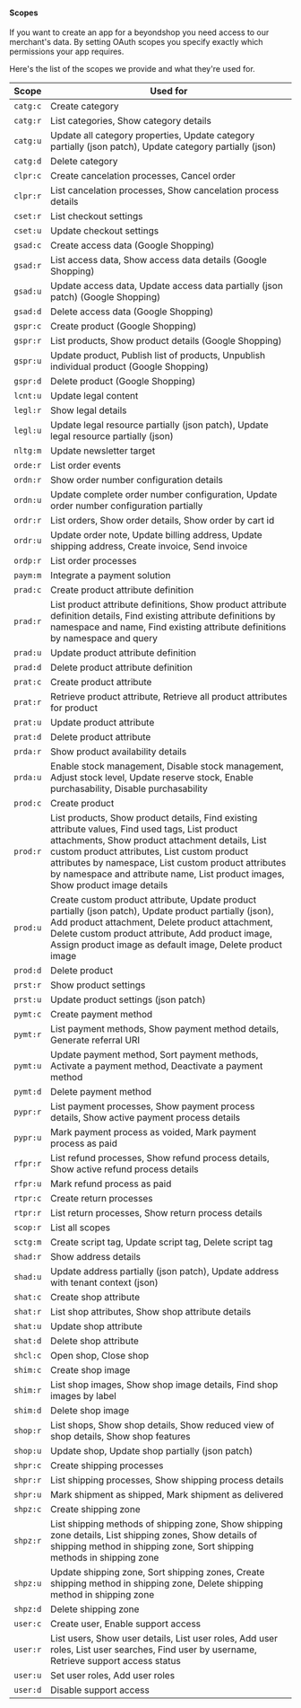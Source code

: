 #### Scopes

If you want to create an app for a beyondshop you need access to our
merchant's data. By setting OAuth scopes you specify exactly which
permissions your app requires.

Here's the list of the scopes we provide and what they're used for.


| Scope                             | Used for                          |
|-----------------------------------|-----------------------------------|
| `catg:c`                          | Create category                   |
| `catg:r`                          | List categories, Show category details   |
| `catg:u`                          | Update all category properties, Update category partially (json patch), Update category partially (json)   |
| `catg:d`                          | Delete category |
| `clpr:c`                          | Create cancelation processes, Cancel order  |
| `clpr:r`                          | List cancelation processes, Show cancelation process details |
| `cset:r`                          | List checkout settings |
| `cset:u`                          | Update checkout settings |
| `gsad:c`                          | Create access data (Google Shopping) |
| `gsad:r`                          | List access data, Show access data details (Google Shopping) |
| `gsad:u`                          | Update access data, Update access data partially (json patch) (Google Shopping) |
| `gsad:d`                          | Delete access data (Google Shopping)  |
| `gspr:c`                          | Create product (Google Shopping)  |
| `gspr:r`                          | List products, Show product details (Google Shopping) |
| `gspr:u`                          | Update product, Publish list of products, Unpublish individual product (Google Shopping)  |
| `gspr:d`                          | Delete product (Google Shopping)  |
| `lcnt:u`                          | Update legal content              |
| `legl:r`                          | Show legal details                |
| `legl:u`                          | Update legal resource partially (json patch), Update legal resource partially (json)   |
| `nltg:m`                          | Update newsletter target          |
| `orde:r`                          | List order events                 |
| `ordn:r`                          | Show order number configuration details   |
| `ordn:u`                          | Update complete order number configuration, Update order number configuration partially      |
| `ordr:r`                          | List orders, Show order details, Show order by cart id           |
| `ordr:u`                          | Update order note, Update billing address, Update shipping address, Create invoice, Send invoice |
| `ordp:r`                          | List order processes              |
| `paym:m`                          | Integrate a payment solution      |
| `prad:c`                          | Create product attribute definition          |
| `prad:r`                          | List product attribute definitions, Show product attribute definition details, Find existing attribute definitions by namespace and name, Find existing attribute definitions by namespace and query |
| `prad:u`                          | Update product attribute definition  |
| `prad:d`                          | Delete product attribute definition  |
| `prat:c`                          | Create product attribute             |
| `prat:r`                          | Retrieve product attribute, Retrieve all product attributes for product   |
| `prat:u`                          | Update product attribute             |
| `prat:d`                          | Delete product attribute               |
| `prda:r`                          | Show product availability details |
| `prda:u`                          | Enable stock management, Disable stock management, Adjust stock level, Update reserve stock, Enable purchasability, Disable purchasability |
| `prod:c`                          | Create product                    |
| `prod:r`                          | List products, Show product details, Find existing attribute values, Find used tags, List product attachments, Show product attachment details, List custom product attributes, List custom product attributes by namespace, List custom product attributes by namespace and attribute name, List product images, Show product image details    |
| `prod:u`                          | Create custom product attribute, Update product partially (json patch), Update product partially (json), Add product attachment, Delete product attachment, Delete custom product attribute, Add product image, Assign product image as default image, Delete product image  |
| `prod:d`                          | Delete product                    |
| `prst:r`                          | Show product settings             |
| `prst:u`                          | Update product settings (json patch)     |
| `pymt:c`                          | Create payment method             |
| `pymt:r`                          | List payment methods, Show payment method details, Generate referral URI  |
| `pymt:u`                          | Update payment method, Sort payment methods, Activate a payment method, Deactivate a payment method       |
| `pymt:d`                          | Delete payment method             |
| `pypr:r`                          | List payment processes, Show payment process details, Show active payment process details    |
| `pypr:u`                          | Mark payment process as voided, Mark payment process as paid  |
| `rfpr:r`                          | List refund processes, Show refund process details, Show active refund process details       |
| `rfpr:u`                          | Mark refund process as paid       |
| `rtpr:c`                          | Create return processes           
| `rtpr:r`                          | List return processes, Show return process details        |
| `scop:r`                          | List all scopes                   |
| `sctg:m`                          | Create script tag, Update script tag, Delete script tag   |
| `shad:r`                          | Show address details              |
| `shad:u`                          | Update address partially (json patch), Update address with tenant context (json)    |
| `shat:c`                          | Create shop attribute             |
| `shat:r`                          | List shop attributes, Show shop attribute details   |
| `shat:u`                          | Update shop attribute             |
| `shat:d`                          | Delete shop attribute             |
| `shcl:c`                          | Open shop, Close shop             |
| `shim:c`                          | Create shop image                 |
| `shim:r`                          | List shop images, Show shop image details, Find shop images by label |
| `shim:d`                          | Delete shop image                 |
| `shop:r`                          | List shops, Show shop details, Show reduced view of shop details, Show shop features    |
| `shop:u`                          | Update shop, Update shop partially (json patch)         |
| `shpr:c`                          | Create shipping processes         |
| `shpr:r`                          | List shipping processes, Show shipping process details       |
| `shpr:u`                          | Mark shipment as shipped, Mark shipment as delivered      |
| `shpz:c`                          | Create shipping zone              |
| `shpz:r`                          | List shipping methods of shipping zone, Show shipping zone details, List shipping zones, Show details of shipping method in shipping zone, Sort shipping methods in shipping zone  |
| `shpz:u`                          | Update shipping zone, Sort shipping zones, Create shipping method in shipping zone, Delete shipping method in shipping zone       |
| `shpz:d`                          | Delete shipping zone              |
| `user:c`                          | Create user, Enable support access        |
| `user:r`                          | List users, Show user details, List user roles, Add user roles, List user searches, Find user by username, Retrieve support access status   |
| `user:u`                          | Set user roles, Add user roles    |
| `user:d`                          | Disable support access            |